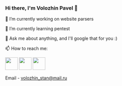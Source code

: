 ### Hi there, I'm Volozhin Pavel 👋

🔭 I’m currently working on website parsers

🌱 I’m currently learning pentest

💬 Ask me about anything, and I'll google that for you :)

📫 How to reach me:

[<img src="https://user-images.githubusercontent.com/110378801/204175069-e236bd03-d163-4df5-a1e3-42f68cb19c23.png" width="40" height="40" />](https://instagram.com/volozhin)
[<img src="https://upload.wikimedia.org/wikipedia/commons/9/9a/VK_Logo.png" width="40" height="40" />](https://vk.com/volozhin)
[<img src="https://uploads-ssl.webflow.com/62e95dddfb380a0e61193e7d/6363e7db70db732290fa3db6_logo-256.png" width="40" height="40" />](https://www.codewars.com/users/volozhin)

Email - volozhin_stan@mail.ru

<!--
**volozhin/volozhin** is a ✨ _special_ ✨ repository because its `README.md` (this file) appears on your GitHub profile.

Here are some ideas to get you started:

- 🔭 I’m currently working on ...
- 🌱 I’m currently learning ...
- 👯 I’m looking to collaborate on ...
- 🤔 I’m looking for help with ...
- 💬 Ask me about ...
- 📫 How to reach me: ...
- 😄 Pronouns: ...
- ⚡ Fun fact: ...
-->
